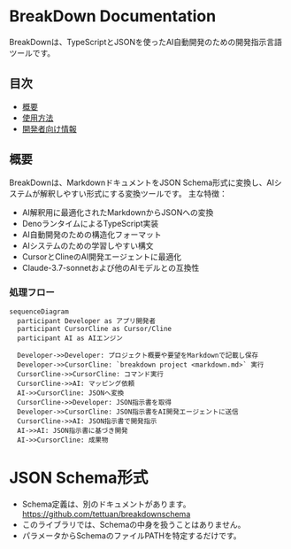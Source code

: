 # BreakDown Documentation

BreakDownは、TypeScriptとJSONを使ったAI自動開発のための開発指示言語ツールです。

## 目次

- [概要](#概要)
- [使用方法](usage.ja.md)
- [開発者向け情報](breakdown/index.ja.md)

## 概要

BreakDownは、MarkdownドキュメントをJSON
Schema形式に変換し、AIシステムが解釈しやすい形式にする変換ツールです。 主な特徴：

- AI解釈用に最適化されたMarkdownからJSONへの変換
- DenoランタイムによるTypeScript実装
- AI自動開発のための構造化フォーマット
- AIシステムのための学習しやすい構文
- CursorとClineのAI開発エージェントに最適化
- Claude-3.7-sonnetおよび他のAIモデルとの互換性

### 処理フロー

```mermaid
sequenceDiagram
  participant Developer as アプリ開発者
  participant CursorCline as Cursor/Cline
  participant AI as AIエンジン

  Developer->>Developer: プロジェクト概要や要望をMarkdownで記載し保存
  Developer->>CursorCline: `breakdown project <markdown.md>` 実行
  CursorCline->>CursorCline: コマンド実行
  CursorCline->>AI: マッピング依頼
  AI->>CursorCline: JSONへ変換
  CursorCline->>Developer: JSON指示書を取得
  Developer->>CursorCline: JSON指示書をAI開発エージェントに送信
  CursorCline->>AI: JSON指示書で開発指示
  AI->>AI: JSON指示書に基づき開発
  AI->>CursorCline: 成果物
```

# JSON Schema形式

- Schema定義は、別のドキュメントがあります。 https://github.com/tettuan/breakdownschema
- このライブラリでは、Schemaの中身を扱うことはありません。
- パラメータからSchemaのファイルPATHを特定するだけです。
